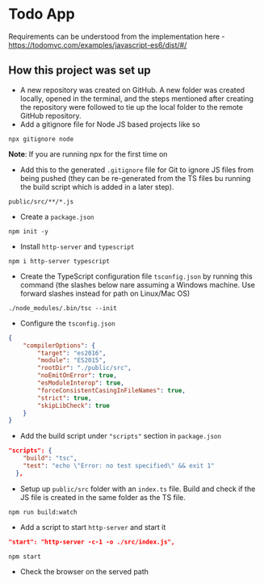 # Todo App
Requirements can be understood from the implementation here - https://todomvc.com/examples/javascript-es6/dist/#/

## How this project was set up
- A new repository was created on GitHub. A new folder was created locally, opened in the terminal, and the steps mentioned after creating the repository were followed to tie up the local folder to the remote GitHub repository.
- Add a gitignore file for Node JS based projects like so
```
npx gitignore node
```
**Note**: If you are running npx for the first time on 
- Add this to the generated `.gitignore` file for Git to ignore JS files from being pushed (they can be re-generated from the TS files bu running the build script which is added in a later step).
```
public/src/**/*.js
```
- Create a  `package.json`
```
npm init -y
```
- Install `http-server` and `typescript`
```
npm i http-server typescript
```
- Create the TypeScript configuration file `tsconfig.json` by running this command (the slashes below nare assuming a Windows machine. Use forward slashes instead for path on Linux/Mac OS)
```
./node_modules/.bin/tsc --init
```
- Configure the `tsconfig.json`
```json
{
    "compilerOptions": {
        "target": "es2016",
        "module": "ES2015",
        "rootDir": "./public/src",
        "noEmitOnError": true,
        "esModuleInterop": true,
        "forceConsistentCasingInFileNames": true,
        "strict": true,
        "skipLibCheck": true
    }
}
```
- Add the build script under `"scripts"` section in `package.json`
```json
"scripts": {
    "build": "tsc",
    "test": "echo \"Error: no test specified\" && exit 1"
  },
```
- Setup up `public/src` folder with an `index.ts` file. Build and check if the JS file is created in the same folder as the TS file.
```
npm run build:watch
```
- Add a script to start `http-server` and start it
```json
"start": "http-server -c-1 -o ./src/index.js",
```
```
npm start
```
- Check the browser on the served path